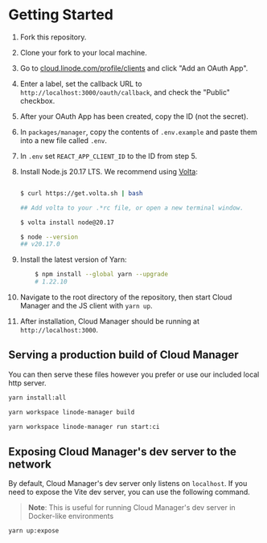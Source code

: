 # Getting Started

1. Fork this repository.
2. Clone your fork to your local machine.
3. Go to [cloud.linode.com/profile/clients](https://cloud.linode.com/profile/clients) and click "Add an OAuth App".
4. Enter a label, set the callback URL to `http://localhost:3000/oauth/callback`, and check the "Public" checkbox.
5. After your OAuth App has been created, copy the ID (not the secret).
6. In `packages/manager`, copy the contents of `.env.example` and paste them into a new file called `.env`.
7. In `.env` set `REACT_APP_CLIENT_ID` to the ID from step 5.
8. Install Node.js 20.17 LTS. We recommend using [Volta](https://volta.sh/):

   ```bash

   $ curl https://get.volta.sh | bash

   ## Add volta to your .*rc file, or open a new terminal window.

   $ volta install node@20.17

   $ node --version
   ## v20.17.0

   ```

9. Install the latest version of Yarn:

   ```bash
       $ npm install --global yarn --upgrade
       # 1.22.10
   ```

10. Navigate to the root directory of the repository, then start Cloud Manager and the JS client with `yarn up`.
11. After installation, Cloud Manager should be running at `http://localhost:3000`.

## Serving a production build of Cloud Manager

You can then serve these files however you prefer or use our included local http server.

```bash
yarn install:all

yarn workspace linode-manager build

yarn workspace linode-manager run start:ci
```

## Exposing Cloud Manager's dev server to the network

By default, Cloud Manager's dev server only listens on `localhost`. If you need to
expose the Vite dev server, you can use the following command.

> **Note**: This is useful for running Cloud Manager's dev server in Docker-like environments

```bash
yarn up:expose
```
